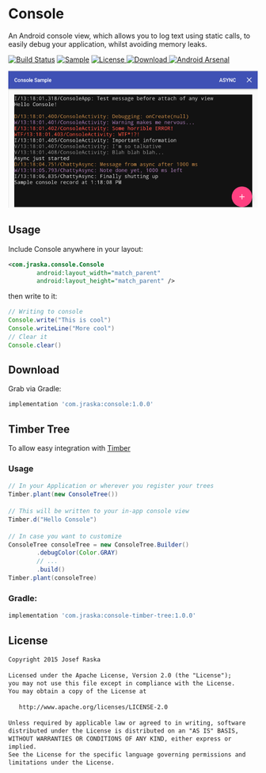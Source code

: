 # Console
An Android console view, which allows you to log text using static calls, to easily debug your application, whilst avoiding memory leaks.

[![Build Status](https://travis-ci.org/jraska/Console.svg)](https://travis-ci.org/jraska/Console)
[![Sample](https://img.shields.io/badge/Download-Sample-blue.svg)](https://drive.google.com/file/d/0B0T1YjC17C-rTDBWNDBaSWVhcjg/view?usp=sharing)
[![License](https://img.shields.io/badge/license-Apache%202.0-green.svg) ](https://github.com/jraska/Console/blob/master/LICENSE)
[![Download](https://api.bintray.com/packages/jraska/maven/com.jraska%3Aconsole/images/download.svg) ](https://bintray.com/jraska/maven/com.jraska%3Aconsole/_latestVersion)
[![Android Arsenal](https://img.shields.io/badge/Android%20Arsenal-Console-green.svg?style=true)](https://android-arsenal.com/details/1/3948)

![](images/sample_screen.png)

## Usage

Include Console anywhere in your layout:

```xml
<com.jraska.console.Console
        android:layout_width="match_parent"
        android:layout_height="match_parent" />
```

then write to it:

```java
// Writing to console
Console.write("This is cool")
Console.writeLine("More cool")
// Clear it
Console.clear()
```

## Download

Grab via Gradle: 
```groovy
implementation 'com.jraska:console:1.0.0'
```

## Timber Tree
To allow easy integration with [Timber]

### Usage
```java
// In your Application or wherever you register your trees
Timber.plant(new ConsoleTree())

// This will be written to your in-app console view
Timber.d("Hello Console")

// In case you want to customize
ConsoleTree consoleTree = new ConsoleTree.Builder()
        .debugColor(Color.GRAY)
        // ...
        .build()
Timber.plant(consoleTree)
```

### Gradle: 
```groovy
implementation 'com.jraska:console-timber-tree:1.0.0'
```

## License

    Copyright 2015 Josef Raska

    Licensed under the Apache License, Version 2.0 (the "License");
    you may not use this file except in compliance with the License.
    You may obtain a copy of the License at

       http://www.apache.org/licenses/LICENSE-2.0

    Unless required by applicable law or agreed to in writing, software
    distributed under the License is distributed on an "AS IS" BASIS,
    WITHOUT WARRANTIES OR CONDITIONS OF ANY KIND, either express or implied.
    See the License for the specific language governing permissions and
    limitations under the License.

[Timber]: https://github.com/JakeWharton/timber
